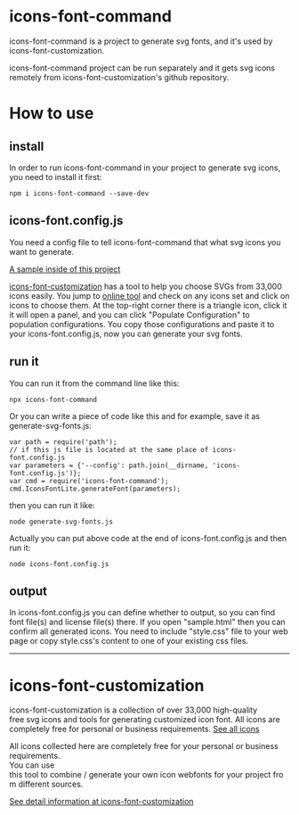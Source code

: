 # icons-font-command
icons-font-command is a project to generate svg fonts, and it's used by icons-font-customization.

icons-font-command project can be run separately and it gets svg icons remotely from icons-font-customization's github repository.

# How to use

## install
In order to run icons-font-command in your project to generate svg icons, you need to install it first:

```
npm i icons-font-command --save-dev
```

## icons-font.config.js
You need a config file to tell icons-font-command that what svg icons you want to generate.

[A sample inside of this project](https://github.com/uuware/icons-font-command/blob/main/icons-font.config.js)

[icons-font-customization](https://github.com/uuware/icons-font-customization) has a tool to help you choose SVGs from 33,000 icons easily. You jump to [online tool](https://uuware.github.io/icons-font-customization/dist/) and check on any icons set and click on icons to choose them. At the top-right corner there is a triangle icon, click it it will open a panel, and you can click "Populate Configuration" to population configurations.
You copy those configurations and paste it to your icons-font.config.js, now you can generate your svg fonts.


## run it
You can run it from the command line like this:

```
npx icons-font-command
```

Or you can write a piece of code like this and for example, save it as generate-svg-fonts.js:
```
var path = require('path');
// if this js file is located at the same place of icons-font.config.js
var parameters = {'--config': path.join(__dirname, 'icons-font.config.js')};
var cmd = require('icons-font-command');
cmd.IconsFontLite.generateFont(parameters);
```

then you can run it like:

```
node generate-svg-fonts.js
```

Actually you can put above code at the end of icons-font.config.js and then run it:
```
node icons-font.config.js
```

## output
In icons-font.config.js you can define whether to output, so you can find font file(s) and license file(s) there.
If you open "sample.html" then you can confirm all generated icons.
You need to include "style.css" file to your web page or copy style.css's content to one of your existing css files.

---

# icons-font-customization
icons-font-customization is a collection of over 33,000 high-quality free svg icons and tools for generating customized icon font. All icons are completely free for personal or business requirements.
[See all icons](https://uuware.github.io/icons-font-customization/dist/)


All icons collected here are completely free for your personal or business requirements.<br>
You can use this tool to combine / generate your own icon webfonts for your project from different sources.

[See detail information at icons-font-customization](https://github.com/uuware/icons-font-customization)
